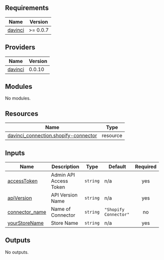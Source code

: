 <!-- BEGIN_TF_DOCS -->
## Requirements

| Name | Version |
|------|---------|
| <a name="requirement_davinci"></a> [davinci](#requirement\_davinci) | >= 0.0.7 |

## Providers

| Name | Version |
|------|---------|
| <a name="provider_davinci"></a> [davinci](#provider\_davinci) | 0.0.10 |

## Modules

No modules.

## Resources

| Name | Type |
|------|------|
| [davinci_connection.shopify-connector](https://registry.terraform.io/providers/samir-gandhi/davinci/latest/docs/resources/connection) | resource |

## Inputs

| Name | Description | Type | Default | Required |
|------|-------------|------|---------|:--------:|
| <a name="input_accessToken"></a> [accessToken](#input\_accessToken) | Admin API Access Token | `string` | n/a | yes |
| <a name="input_apiVersion"></a> [apiVersion](#input\_apiVersion) | API Version Name | `string` | n/a | yes |
| <a name="input_connector_name"></a> [connector\_name](#input\_connector\_name) | Name of Connector | `string` | `"Shopify Connector"` | no |
| <a name="input_yourStoreName"></a> [yourStoreName](#input\_yourStoreName) | Store Name | `string` | n/a | yes |

## Outputs

No outputs.
<!-- END_TF_DOCS -->